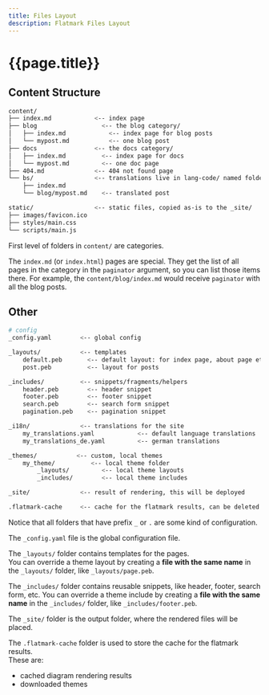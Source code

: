 ```yaml
---
title: Files Layout
description: Flatmark Files Layout
---
```


# {{page.title}}

## Content Structure

```bash
content/
├── index.md            <-- index page
├── blog                  <-- the blog category/
│   ├── index.md            <-- index page for blog posts
│   └── mypost.md           <-- one blog post
├── docs                <-- the docs category/
│   ├── index.md          <-- index page for docs
│   └── mypost.md         <-- one doc page
├── 404.md              <-- 404 not found page
└── bs/                 <-- translations live in lang-code/ named folders/
    ├── index.md
    └── blog/mypost.md    <-- translated post

static/                 <-- static files, copied as-is to the _site/
├── images/favicon.ico
├── styles/main.css
└── scripts/main.js
```

First level of folders in `content/` are categories.

The `index.md` (or `index.html`) pages are special.
They get the list of all pages in the category in the `paginator` argument, so you can list those items there.
For example, the `content/blog/index.md` would receive `paginator` with all the blog posts.


## Other

```bash
# config
_config.yaml        <-- global config

_layouts/           <-- templates
    default.peb       <-- default layout: for index page, about page etc
    post.peb          <-- layout for posts

_includes/          <-- snippets/fragments/helpers
    header.peb        <-- header snippet
    footer.peb        <-- footer snippet
    search.peb        <-- search form snippet
    pagination.peb    <-- pagination snippet

_i18n/              <-- translations for the site
    my_translations.yaml            <-- default language translations
    my_translations_de.yaml         <-- german translations

_themes/           <-- custom, local themes
    my_theme/          <-- local theme folder
        _layouts/         <-- local theme layouts
        _includes/        <-- local theme includes

_site/              <-- result of rendering, this will be deployed

.flatmark-cache     <-- cache for the flatmark results, can be deleted
```

Notice that all folders that have prefix `_` or `.` are some kind of configuration.

The `_config.yaml` file is the global configuration file.

The `_layouts/` folder contains templates for the pages.  
You can override a theme layout by creating a **file with the same name** in the `_layouts/` folder, like `_layouts/page.peb`.

The `_includes/` folder contains reusable snippets, like header, footer, search form, etc.
You can override a theme include by creating a **file with the same name** in the `_includes/` folder, like `_includes/footer.peb`.

The `_site/` folder is the output folder, where the rendered files will be placed.

The `.flatmark-cache` folder is used to store the cache for the flatmark results.  
These are:
- cached diagram rendering results
- downloaded themes

